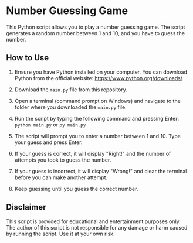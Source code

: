 # Number Guessing Game

This Python script allows you to play a number guessing game. The script generates a random number between 1 and 10, and you have to guess the number.

## How to Use

1. Ensure you have Python installed on your computer. You can download Python from the official website: https://www.python.org/downloads/

2. Download the `main.py` file from this repository.

3. Open a terminal (command prompt on Windows) and navigate to the folder where you downloaded the `main.py` file.

4. Run the script by typing the following command and pressing Enter:
  `python main.py` or `py main.py`

5. The script will prompt you to enter a number between 1 and 10. Type your guess and press Enter.

6. If your guess is correct, it will display "Right!" and the number of attempts you took to guess the number.

7. If your guess is incorrect, it will display "Wrong!" and clear the terminal before you can make another attempt.

8. Keep guessing until you guess the correct number.

## Disclaimer

This script is provided for educational and entertainment purposes only. The author of this script is not responsible for any damage or harm caused by running the script. Use it at your own risk.
